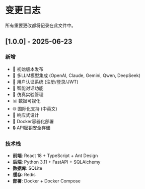 # 变更日志

所有重要更改都将记录在此文件中。

## [1.0.0] - 2025-06-23

### 新增
- 🎉 初始版本发布
- 🤖 多LLM模型集成 (OpenAI, Claude, Gemini, Qwen, DeepSeek)
- 🔐 用户认证系统 (注册/登录/JWT)
- 💬 智能对话功能
- 🔬 仿真实验管理
- 📊 数据可视化
- 🌐 国际化支持 (中英文)
- 📱 响应式设计
- 🐳 Docker容器化部署
- 🔒 API密钥安全存储

### 技术栈
- **前端**: React 18 + TypeScript + Ant Design
- **后端**: Python 3.11 + FastAPI + SQLAlchemy
- **数据库**: SQLite
- **缓存**: Redis
- **部署**: Docker + Docker Compose 